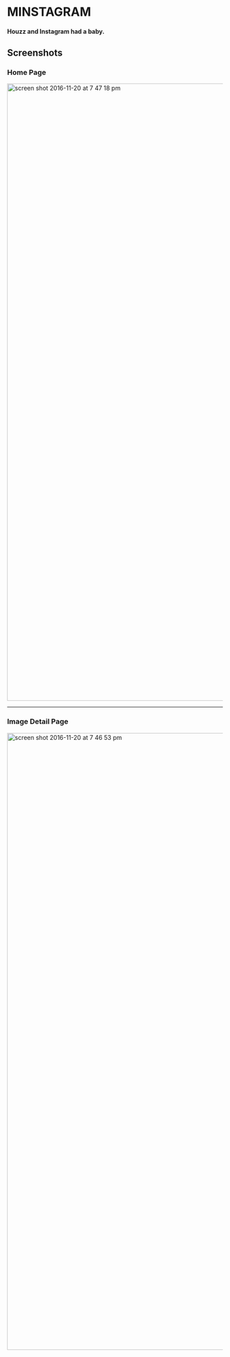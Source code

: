 # MINSTAGRAM

#### Houzz and Instagram had a baby.

## Screenshots

### Home Page
<img width="1439" alt="screen shot 2016-11-20 at 7 47 18 pm" src="https://cloud.githubusercontent.com/assets/17089983/20471032/332eeeac-af6b-11e6-9b53-2ea7a4eea0e3.png">

---

### Image Detail Page
<img width="1438" alt="screen shot 2016-11-20 at 7 46 53 pm" src="https://cloud.githubusercontent.com/assets/17089983/20471039/3e2340f6-af6b-11e6-8ebe-f235f087ae06.png">
